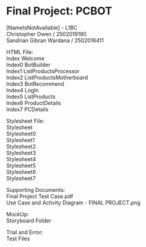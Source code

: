 # Final Project: PCBOT

[NameIsNotAvailable] - L1BC  
Christopher Owen        / 2502019180  
Sandrian Gibran Wardana / 2502016411  

HTML File:  
Index Welcome  
Index0 BotBuilder  
Index1 ListProductsProcessor  
Index2 ListProductsMotherboard  
Index3 BotRecommend  
Index4 LogIn  
Index5 ListProducts  
Index6 ProductDetails  
Index7 PCDetails  

Stylesheet File:  
Stylesheet  
Stylesheet0  
Stylesheet1  
Stylesheet2  
Stylesheet3  
Stylesheet4  
Stylesheet5  
Stylesheet6  
Stylesheet7  

Supporting Documents:  
Final Project Test Case.pdf  
Use Case and Activity Diagram - FINAL PROJECT.png  

MockUp:  
Storyboard Folder  

Trial and Error:  
Test Files  
